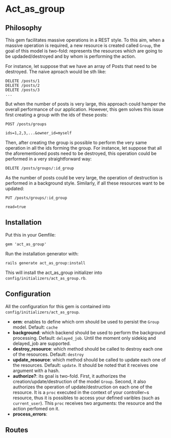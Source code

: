 # Act_as_group

## Philosophy

This gem facilitates massive operations in a REST style. To this aim, when a massive operation is required, a new resource is created called `Group`, the goal of this model is two-fold: represents the resources which are going to be updaded/destroyed and by whom is performing the action.

For instance, let suppose that we have an array of Posts that need to be destroyed. The naive aproach would be sth like:

```
DELETE /posts/1
DELETE /posts/2
DELETE /posts/3
...
```

But when the number of posts is very large, this approach could hamper the overall performance of our application. However, this gem solves this issue first creating a group with the ids of these posts:

```
POST /posts/groups

ids=1,2,3,...&owner_id=myself
```

Then, after creating the group is possible to perform the very same operation in all the ids forming the group. For instance, let suppose that all the aforementioned posts need to be destroyed, this operation could be performed in a very straightforward way:

```
DELETE /posts/groups/:id_group
```

As the number of posts could be very large, the operation of destruction is performed in a background style. Similarly, if all these resources want to be updated:

```
PUT /posts/groups/:id_group

read=true
```

## Installation

Put this in your Gemfile:

```
gem 'act_as_group'
```

Run the installation generator with:

```
rails generate act_as_group:install
```

This will install the act_as_group initializer into `config/initializers/act_as_group.rb`.

## Configuration

All the configuration for this gem is contained into `config/initializers/act_as_group`.

* __orm__: enables to define which orm should be used to persist the `Group` model. Default: `cache`
* __background__: which backend should be used to perform the background processing. Default: `delayed_job`. Until the moment only sidekiq and delayed_job are supported.
* __destroy_resource__: which method should be called to destroy each one of the resources. Default: `destroy`
* __update_resource__: which method should be called to update each one of the resources. Default: `update`. It should be noted that it receives one argument with a hash.
* __authorize?__: its goal is two-fold. First, it authorizes the creation/update/destruction of the model `Group`. Second, it also authorizes the operation of update/destruction on each one of the resource. It is a `proc` executed in the context of your controller~s resource, thus it is possibles to access your defined varibles (such as `current_user`). This `proc` receives two arguments: the resource and the action perfomed on it.
* __process_errors__:

## Routes
